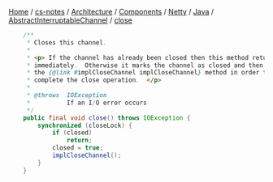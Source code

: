 [Home](https://mengxianbin.github.io) /
[cs-notes](https://mengxianbin.github.io/cs-notes/site) /
[Architecture](https://mengxianbin.github.io/cs-notes/site/Architecture) /
[Components](https://mengxianbin.github.io/cs-notes/site/Architecture/Components) /
[Netty](https://mengxianbin.github.io/cs-notes/site/Architecture/Components/Netty) /
[Java](https://mengxianbin.github.io/cs-notes/site/Architecture/Components/Netty/Java) /
[AbstractInterruptableChannel](https://mengxianbin.github.io/cs-notes/site/Architecture/Components/Netty/Java/AbstractInterruptableChannel) /
[close](https://mengxianbin.github.io/cs-notes/site/Architecture/Components/Netty/Java/AbstractInterruptableChannel/close)

```java
    /**
     * Closes this channel.
     *
     * <p> If the channel has already been closed then this method returns
     * immediately.  Otherwise it marks the channel as closed and then invokes
     * the {@link #implCloseChannel implCloseChannel} method in order to
     * complete the close operation.  </p>
     *
     * @throws  IOException
     *          If an I/O error occurs
     */
    public final void close() throws IOException {
        synchronized (closeLock) {
            if (closed)
                return;
            closed = true;
            implCloseChannel();
        }
    }
```
